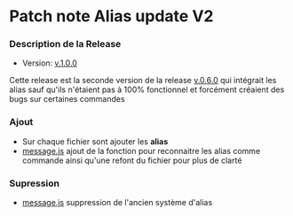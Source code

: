 # Patch note Alias update V2

### Description de la Release

- Version: [v.1.0.0](https://github.com/Merytek/Asteria_bot/releases/tag/v.1.0.0)

Cette release est la seconde version de la release [v.0.6.0](https://github.com/Merytek/Asteria_bot/releases/tag/v.0.6.0) qui intégrait les alias sauf qu'ils n'étaient pas à 100% fonctionnel et forcément créaient des bugs sur certaines commandes

### Ajout

- Sur chaque fichier sont ajouter les **alias**
- [message.js](https://github.com/Merytek/Asteria_bot/blob/main/event/client/message.js) ajout de la fonction pour reconnaitre les alias comme commande ainsi qu'une refont du fichier pour plus de clarté

### Supression

- [message.js](https://github.com/Merytek/Asteria_bot/blob/main/event/client/message.js) suppression de l'ancien système d'alias